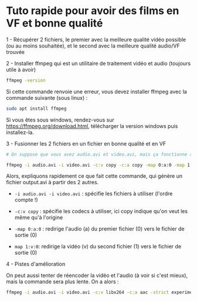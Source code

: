 # Tuto rapide pour avoir des films en VF et bonne qualité

1 - Récupérer 2 fichiers, le premier avec la meilleure qualité vidéo possible (ou au moins souhaitée), et le second avec la meilleure qualité audio/VF trouvée

2 - Installer ffmpeg qui est un utilitaire de traitement vidéo et audio (toujours utile à avoir)

```bash
ffmpeg -version
```

Si cette commande renvoie une erreur, vous devez installer ffmpeg avec la commande suivante (sous linux) :

```bash
sudo apt install ffmpeg
```

Si vous êtes sous windows, rendez-vous sur https://ffmpeg.org/download.html, télécharger la version windows puis installez-la.


3 - Fusionner les 2 fichiers en un fichier en bonne qualité et en VF

```bash
# On suppose que vous avez audio.avi et video.avi, mais ça fonctionne avec n'importe quelles extensions de fichiers

ffmpeg -i audio.avi -i video.avi -c:v copy -c:a copy -map 0:a:0 -map 1:v:0 output.avi
```

Alors, expliquons rapidement ce que fait cette commande, qui génère un fichier output.avi à partir des 2 autres.

* `-i audio.avi -i video.avi` : spécifie les fichiers à utiliser (l'ordre compte !)

* `-c:v copy` : spécifie les codecs à utiliser, ici copy indique qu'on veut les même qu'à l'origine

* `-map 0:a:0` : redirige l'audio (a) du premier fichier (0) vers le fichier de sortie (0)

* `map 1:v:0`: redirige la vidéo (v) du second fichier (1) vers le fichier de sortie (0)


4 - Pistes d'amélioration

On peut aussi tenter de réencoder la vidéo et l'audio (à voir si c'est mieux), mais la commande sera plus lente. On a alors :

```bash
ffmpeg -i audio.avi -i video.avi -c:v libx264 -c:a aac -strict experimental -map 0:a:0 -map 1:v:0 output.avi
```